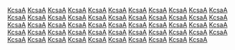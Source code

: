 <a target="_blank" rel="noopener noreferrer" href="https://github.com/gitdie1/ideoDB-xyz/blob/main/videos-drakes-leaked-video-x-and-photos-hdfull251.md">KcsaA</a>
<a target="_blank" rel="noopener noreferrer" href="https://github.com/gitdie1/ideoDB-xyz/blob/main/videos-drakes-leaked-video-xxx-and-photos-hdfull789.md">KcsaA</a>
<a target="_blank" rel="noopener noreferrer" href="https://github.com/gitdie1/ideoDB-xyz/blob/main/videos-drakes-meat-leaked-video-and-photos-hdfull618.md">KcsaA</a>
<a target="_blank" rel="noopener noreferrer" href="https://github.com/gitdie1/ideoDB-xyz/blob/main/videos-drakes-nudes-leaked-video-and-photos-hdfull281.md">KcsaA</a>
<a target="_blank" rel="noopener noreferrer" href="https://github.com/gitdie1/ideoDB-xyz/blob/main/videos-drale-leaked-video-and-photos-hdfull721.md">KcsaA</a>
<a target="_blank" rel="noopener noreferrer" href="https://github.com/gitdie1/ideoDB-xyz/blob/main/videos-drame-leaked-video-and-photos-hdfull849.md">KcsaA</a>
<a target="_blank" rel="noopener noreferrer" href="https://github.com/gitdie1/ideoDB-xyz/blob/main/videos-dreak-leaked-video-and-photos-hdfull880.md">KcsaA</a>
<a target="_blank" rel="noopener noreferrer" href="https://github.com/gitdie1/ideoDB-xyz/blob/main/videos-drippinvelvet-leaked-video-and-photos-hdfull532.md">KcsaA</a>
<a target="_blank" rel="noopener noreferrer" href="https://github.com/gitdie1/ideoDB-xyz/blob/main/videos-drske-leaked-video-and-photos-hdfull944.md">KcsaA</a>
<a target="_blank" rel="noopener noreferrer" href="https://github.com/gitdie1/ideoDB-xyz/blob/main/videos-ducky-bhai-wife-leaked-video-and-photos-hdfull301.md">KcsaA</a>
<a target="_blank" rel="noopener noreferrer" href="https://github.com/gitdie1/ideoDB-xyz/blob/main/videos-hailey-van-lith-leaked-video-and-photos-hdfull022.md">KcsaA</a>
<a target="_blank" rel="noopener noreferrer" href="https://github.com/gitdie1/ideoDB-xyz/blob/main/videos-hailie-deegan-leaked-video-and-photos-hdfull146.md">KcsaA</a>
<a target="_blank" rel="noopener noreferrer" href="https://github.com/gitdie1/ideoDB-xyz/blob/main/videos-haliey-welch-leaked-video-and-photos-hdfull106.md">KcsaA</a>
<a target="_blank" rel="noopener noreferrer" href="https://github.com/gitdie1/ideoDB-xyz/blob/main/videos-halle-bailey-leaked-video-and-photos-hdfull676.md">KcsaA</a>
<a target="_blank" rel="noopener noreferrer" href="https://github.com/gitdie1/ideoDB-xyz/blob/main/videos-hania-aamir-leaked-video-and-photos-hdfull463.md">KcsaA</a>
<a target="_blank" rel="noopener noreferrer" href="https://github.com/gitdie1/ideoDB-xyz/blob/main/videos-hania-amir-leaked-video-and-photos-hdfull048.md">KcsaA</a>
<a target="_blank" rel="noopener noreferrer" href="https://github.com/gitdie1/ideoDB-xyz/blob/main/videos-hanna-ray-leaked-video-and-photos-hdfull162.md">KcsaA</a>
<a target="_blank" rel="noopener noreferrer" href="https://github.com/gitdie1/ideoDB-xyz/blob/main/videos-hannah-owo-leaked-video-and-photos-hdfull421.md">KcsaA</a>
<a target="_blank" rel="noopener noreferrer" href="https://github.com/gitdie1/ideoDB-xyz/blob/main/videos-hannah-uwu-leaked-video-and-photos-hdfull494.md">KcsaA</a>
<a target="_blank" rel="noopener noreferrer" href="https://github.com/gitdie1/ideoDB-xyz/blob/main/videos-hannahowo-leaked-video-and-photos-hdfull246.md">KcsaA</a>
<a target="_blank" rel="noopener noreferrer" href="https://github.com/gitdie1/ideoDB-xyz/blob/main/videos-hareem-sha-leaked-video-and-photos-hdfull886.md">KcsaA</a>
<a target="_blank" rel="noopener noreferrer" href="https://github.com/gitdie1/ideoDB-xyz/blob/main/videos-hareem-shah-latest-leaked-video-and-photos-hdfull435.md">KcsaA</a>
<a target="_blank" rel="noopener noreferrer" href="https://github.com/gitdie1/ideoDB-xyz/blob/main/videos-hareem-shah-leaked-video-and-photos-hdfull835.md">KcsaA</a>
<a target="_blank" rel="noopener noreferrer" href="https://github.com/gitdie1/ideoDB-xyz/blob/main/videos-hareem-shah-leaked-video-online-and-photos-hdfull518.md">KcsaA</a>
<a target="_blank" rel="noopener noreferrer" href="https://github.com/gitdie1/ideoDB-xyz/blob/main/videos-hareem-shah-leaked-video-porn-and-photos-hdfull885.md">KcsaA</a>
<a target="_blank" rel="noopener noreferrer" href="https://github.com/gitdie1/ideoDB-xyz/blob/main/videos-hareem-shah-leaked-video-sex-and-photos-hdfull774.md">KcsaA</a>
<a target="_blank" rel="noopener noreferrer" href="https://github.com/gitdie1/ideoDB-xyz/blob/main/videos-hareem-shah-leaked-video-sexy-and-photos-hdfull314.md">KcsaA</a>
<a target="_blank" rel="noopener noreferrer" href="https://github.com/gitdie1/ideoDB-xyz/blob/main/videos-island-boys-leaked-video-and-photos-hdfull202.md">KcsaA</a>
<a target="_blank" rel="noopener noreferrer" href="https://github.com/gitdie1/ideoDB-xyz/blob/main/videos-islamyla-leaked-video-and-photos-hdfull544.md">KcsaA</a>
<a target="_blank" rel="noopener noreferrer" href="https://github.com/gitdie1/ideoDB-xyz/blob/main/videos-isla-moon-leaked-video-and-photos-hdfull093.md">KcsaA</a>
<a target="_blank" rel="noopener noreferrer" href="https://github.com/gitdie1/ideoDB-xyz/blob/main/videos-ishowspeed-leaked-video-and-photos-hdfull785.md">KcsaA</a>
<a target="_blank" rel="noopener noreferrer" href="https://github.com/gitdie1/ideoDB-xyz/blob/main/videos-isha-rana-leaked-video-and-photos-hdfull931.md">KcsaA</a>
<a target="_blank" rel="noopener noreferrer" href="https://github.com/gitdie1/ideoDB-xyz/blob/main/videos-isaiah-rashad-leaked-video-and-photos-hdfull434.md">KcsaA</a>
<a target="_blank" rel="noopener noreferrer" href="https://github.com/gitdie1/ideoDB-xyz/blob/main/videos-insha-rehman-leaked-video-and-photos-hdfull795.md">KcsaA</a>
<a target="_blank" rel="noopener noreferrer" href="https://github.com/gitdie1/ideoDB-xyz/blob/main/videos-inkedkell-leaked-video-and-photos-hdfull959.md">KcsaA</a>
<a target="_blank" rel="noopener noreferrer" href="https://github.com/gitdie1/ideoDB-xyz/blob/main/videos-indicashorty-leaked-video-and-photos-hdfull984.md">KcsaA</a>
<a target="_blank" rel="noopener noreferrer" href="https://github.com/gitdie1/ideoDB-xyz/blob/main/videos-indianamylf-leaked-video-and-photos-hdfull768.md">KcsaA</a>
<a target="_blank" rel="noopener noreferrer" href="https://github.com/gitdie1/ideoDB-xyz/blob/main/videos-indian-sex-leaked-video-and-photos-hdfull103.md">KcsaA</a>
<a target="_blank" rel="noopener noreferrer" href="https://github.com/gitdie1/ideoDB-xyz/blob/main/videos-indian-mms-leaked-video-and-photos-hdfull036.md">KcsaA</a>
<a target="_blank" rel="noopener noreferrer" href="https://github.com/gitdie1/ideoDB-xyz/blob/main/videos-indian-leaked-video-and-photos-hdfull711.md">KcsaA</a>
<a target="_blank" rel="noopener noreferrer" href="https://github.com/gitdie1/ideoDB-xyz/blob/main/videos-india-love-leaked-video-and-photos-hdfull651.md">KcsaA</a>
<a target="_blank" rel="noopener noreferrer" href="https://github.com/gitdie1/ideoDB-xyz/blob/main/videos-imskirby-leaked-video-and-photos-hdfull172.md">KcsaA</a>
<a target="_blank" rel="noopener noreferrer" href="https://github.com/gitdie1/ideoDB-xyz/blob/main/videos-i-spice-leaked-video-and-photos-hdfull918.md">KcsaA</a>
<a target="_blank" rel="noopener noreferrer" href="https://github.com/gitdie1/ideoDB-xyz/blob/main/videos-harmony.ether-leaked-video-and-photos-hdfull743.md">KcsaA</a>
<a target="_blank" rel="noopener noreferrer" href="https://github.com/gitdie1/ideoDB-xyz/blob/main/videos-harlot-hayes-leaked-video-and-photos-hdfull629.md">KcsaA</a>
<a target="_blank" rel="noopener noreferrer" href="https://github.com/gitdie1/ideoDB-xyz/blob/main/videos-hareem-shah-leaked-video-twitter-and-photos-hdfull024.md">KcsaA</a>
<a target="_blank" rel="noopener noreferrer" href="https://github.com/gitdie1/ideoDB-xyz/blob/main/videos-hareem-shah-leaked-video-sexy-and-photos-hdfull314.md">KcsaA</a>
<a target="_blank" rel="noopener noreferrer" href="https://github.com/gitdie1/ideoDB-xyz/blob/main/videos-hareem-shah-leaked-video-sex-and-photos-hdfull774.md">KcsaA</a>
<a target="_blank" rel="noopener noreferrer" href="https://github.com/gitdie1/ideoDB-xyz/blob/main/videos-hareem-shah-leaked-video-porn-and-photos-hdfull885.md">KcsaA</a>
<a target="_blank" rel="noopener noreferrer" href="https://github.com/gitdie1/ideoDB-xyz/blob/main/videos-hareem-shah-leaked-video-online-and-photos-hdfull518.md">KcsaA</a>
<a target="_blank" rel="noopener noreferrer" href="https://github.com/gitdie1/ideoDB-xyz/blob/main/videos-hareem-shah-leaked-video-and-photos-hdfull835.md">KcsaA</a>
<a target="_blank" rel="noopener noreferrer" href="https://paste2.org/3d7N063d">KcsaA</a>
<a target="_blank" rel="noopener noreferrer" href="https://jsbin.com/befaladiva/edit?html,output">KcsaA</a>
<a target="_blank" rel="noopener noreferrer" href="https://jsitor.com/Xcvx2jzbDR">KcsaA</a>